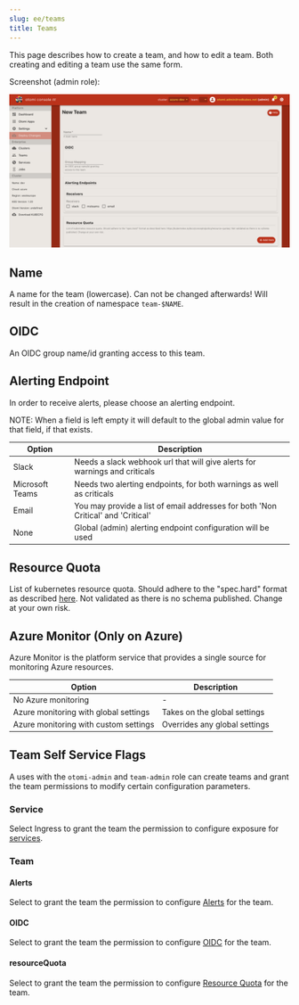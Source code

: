 ```yaml
---
slug: ee/teams
title: Teams
---
```


This page describes how to create a team, and how to edit a team. Both creating and editing a team use the same form.

Screenshot (admin role):

![Console: new team](img/console-new-team.png)

## Name

A name for the team (lowercase). Can not be changed afterwards! Will result in the creation of namespace `team-$NAME`.

## OIDC

An OIDC group name/id granting access to this team.

## Alerting Endpoint

In order to receive alerts, please choose an alerting endpoint.

NOTE: When a field is left empty it will default to the global admin value for that field, if that exists.

| Option          | Description                                                                      |
| --------------- | -------------------------------------------------------------------------------- |
| Slack           | Needs a slack webhook url that will give alerts for warnings and criticals       |
| Microsoft Teams | Needs two alerting endpoints, for both warnings as well as criticals             |
| Email           | You may provide a list of email addresses for both 'Non Critical' and 'Critical' |
| None            | Global (admin) alerting endpoint configuration will be used                      |

## Resource Quota

List of kubernetes resource quota. Should adhere to the "spec.hard" format as described [here](https://kubernetes.io/docs/concepts/policy/resource-quotas/). Not validated as there is no schema published. Change at your own risk.

## Azure Monitor (Only on Azure)

Azure Monitor is the platform service that provides a single source for monitoring Azure resources.

| Option                                | Description                   |
| ------------------------------------- | ----------------------------- |
| No Azure monitoring                   | -                             |
| Azure monitoring with global settings | Takes on the global settings  |
| Azure monitoring with custom settings | Overrides any global settings |

## Team Self Service Flags

A uses with the `otomi-admin` and `team-admin` role can create teams and grant the team permissions to modify certain configuration parameters.

### Service

Select Ingress to grant the team the permission to configure exposure for [services](/docs/ee/configuring-services#exposure).

### Team

#### Alerts

Select to grant the team the permission to configure [Alerts](#alerting-endpoint) for the team.

#### OIDC

Select to grant the team the permission to configure [OIDC](#oidc) for the team.

#### resourceQuota

Select to grant the team the permission to configure [Resource Quota](#resource-quota) for the team.
